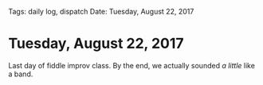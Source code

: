 Tags: daily log, dispatch
Date: Tuesday, August 22, 2017

# Tuesday, August 22, 2017

Last day of fiddle improv class. By the end, we actually sounded _a little_ like a band.
